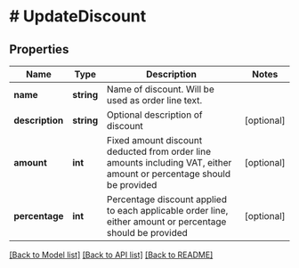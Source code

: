 # # UpdateDiscount

## Properties

Name | Type | Description | Notes
------------ | ------------- | ------------- | -------------
**name** | **string** | Name of discount. Will be used as order line text. |
**description** | **string** | Optional description of discount | [optional]
**amount** | **int** | Fixed amount discount deducted from order line amounts including VAT, either amount or percentage should be provided | [optional]
**percentage** | **int** | Percentage discount applied to each applicable order line, either amount or percentage should be provided | [optional]

[[Back to Model list]](../../README.md#models) [[Back to API list]](../../README.md#endpoints) [[Back to README]](../../README.md)
